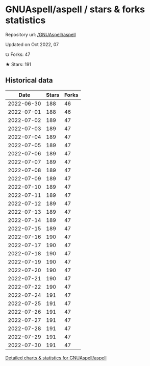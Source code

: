 # GNUAspell/aspell / stars & forks statistics

Repository url: [/GNUAspell/aspell](https://github.com/GNUAspell/aspell)

Updated on Oct 2022, 07

☋ Forks: 47

★ Stars: 191

## Historical data
| Date | Stars | Forks |
|------|-------|-------|
| 2022-06-30 | 188 | 46 | 
| 2022-07-01 | 188 | 46 | 
| 2022-07-02 | 189 | 47 | 
| 2022-07-03 | 189 | 47 | 
| 2022-07-04 | 189 | 47 | 
| 2022-07-05 | 189 | 47 | 
| 2022-07-06 | 189 | 47 | 
| 2022-07-07 | 189 | 47 | 
| 2022-07-08 | 189 | 47 | 
| 2022-07-09 | 189 | 47 | 
| 2022-07-10 | 189 | 47 | 
| 2022-07-11 | 189 | 47 | 
| 2022-07-12 | 189 | 47 | 
| 2022-07-13 | 189 | 47 | 
| 2022-07-14 | 189 | 47 | 
| 2022-07-15 | 189 | 47 | 
| 2022-07-16 | 190 | 47 | 
| 2022-07-17 | 190 | 47 | 
| 2022-07-18 | 190 | 47 | 
| 2022-07-19 | 190 | 47 | 
| 2022-07-20 | 190 | 47 | 
| 2022-07-21 | 190 | 47 | 
| 2022-07-22 | 190 | 47 | 
| 2022-07-24 | 191 | 47 | 
| 2022-07-25 | 191 | 47 | 
| 2022-07-26 | 191 | 47 | 
| 2022-07-27 | 191 | 47 | 
| 2022-07-28 | 191 | 47 | 
| 2022-07-29 | 191 | 47 | 
| 2022-07-30 | 191 | 47 | 


[Detailed charts & statistics for GNUAspell/aspell](https://reviewgithub.com/rep/GNUAspell/aspell)
